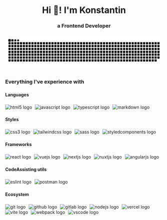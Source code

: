 <h1 align="center">Hi 👋! I'm Konstantin</h1>

###

<h3 align="center">a Frontend Developer</h3>

###

<img src="https://raw.githubusercontent.com/constDEFE/constDEFE/output/snake.svg" alt="Snake animation" />

###

<h3 align="left">Everything I've experience with</h3>

###

<h4 align="left">Languages</h4>

###

<div align="left">
  <img src="https://skillicons.dev/icons?i=html" height="32" alt="html5 logo"  />
  <img width="2" />
  <img src="https://skillicons.dev/icons?i=js" height="32" alt="javascript logo"  />
  <img width="2" />
  <img src="https://skillicons.dev/icons?i=ts" height="32" alt="typescript logo"  />
  <img width="2" />
  <img src="https://skillicons.dev/icons?i=md" height="32" alt="markdown logo"  />
</div>

###

<h4 align="left">Styles</h4>

###

<div align="left">
  <img src="https://skillicons.dev/icons?i=css" height="32" alt="css3 logo"  />
  <img width="2" />
  <img src="https://skillicons.dev/icons?i=tailwind" height="32" alt="tailwindcss logo"  />
  <img width="2" />
  <img src="https://skillicons.dev/icons?i=sass" height="32" alt="sass logo"  />
  <img width="2" />
  <img src="https://skillicons.dev/icons?i=styledcomponents" height="32" alt="styledcomponents logo"  />
</div>

###

<h4 align="left">Frameworks</h4>

###

<div align="left">
  <img src="https://skillicons.dev/icons?i=react" height="32" alt="react logo"  />
  <img width="2" />
  <img src="https://skillicons.dev/icons?i=vue" height="32" alt="vuejs logo"  />
  <img width="2" />
  <img src="https://skillicons.dev/icons?i=nextjs" height="32" alt="nextjs logo"  />
  <img width="2" />
  <img src="https://skillicons.dev/icons?i=nuxtjs" height="32" alt="nuxtjs logo"  />
  <img width="2" />
  <img src="https://skillicons.dev/icons?i=angular" height="32" alt="angularjs logo"  />
</div>

###

<h4 align="left">CodeAssisting utils</h4>

###

<div align="left">
  <img src="https://cdn.jsdelivr.net/gh/devicons/devicon/icons/eslint/eslint-original.svg" height="32" alt="eslint logo"  />
  <img width="2" />
  <img src="https://skillicons.dev/icons?i=postman" height="32" alt="postman logo"  />
</div>

###

<h4 align="left">Ecosystem</h4>

###

<div align="left">
  <img src="https://skillicons.dev/icons?i=git" height="32" alt="git logo"  />
  <img width="2" />
  <img src="https://skillicons.dev/icons?i=github" height="32" alt="github logo"  />
  <img width="2" />
  <img src="https://skillicons.dev/icons?i=gitlab" height="32" alt="gitlab logo"  />
  <img width="2" />
  <img src="https://skillicons.dev/icons?i=nodejs" height="32" alt="nodejs logo"  />
  <img width="2" />
  <img src="https://skillicons.dev/icons?i=vercel" height="32" alt="vercel logo"  />
  <img width="2" />
  <img src="https://skillicons.dev/icons?i=vite" height="32" alt="vite logo"  />
  <img width="2" />
  <img src="https://skillicons.dev/icons?i=webpack" height="32" alt="webpack logo"  />
  <img width="2" />
  <img src="https://skillicons.dev/icons?i=vscode" height="32" alt="vscode logo"  />
</div>

###
